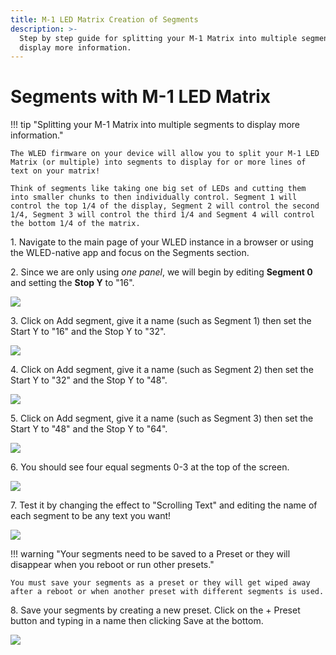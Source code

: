 ```yaml
---
title: M-1 LED Matrix Creation of Segments
description: >-
  Step by step guide for splitting your M-1 Matrix into multiple segments to
  display more information.
---
```

# Segments with M-1 LED Matrix

!!! tip "Splitting your M-1 Matrix into multiple segments to display more information."

    The WLED firmware on your device will allow you to split your M-1 LED Matrix (or multiple) into segments to display for or more lines of text on your matrix!

    Think of segments like taking one big set of LEDs and cutting them into smaller chunks to then individually control. Segment 1 will control the top 1/4 of the display, Segment 2 will control the second 1/4, Segment 3 will control the third 1/4 and Segment 4 will control the bottom 1/4 of the matrix.

1\. Navigate to the main page of your WLED instance in a browser or using the WLED-native app and focus on the Segments section.

2\. Since we are only using *one panel*, we will begin by editing **Segment 0** and setting the **Stop Y** to "16".

![](../../../assets/one-panel-setup-segment-0.gif)

3\. Click on Add segment, give it a name (such as Segment 1) then set the Start Y to "16" and the Stop Y to "32".

![](../../../assets/one-panel-setup-segment-1.gif)

4\. Click on Add segment, give it a name (such as Segment 2) then set the Start Y to "32" and the Stop Y to "48".

![](../../../assets/one-panel-setup-segment-2.gif)

5\. Click on Add segment, give it a name (such as Segment 3) then set the Start Y to "48" and the Stop Y to "64".

![](../../../assets/one-panel-setup-segment-3.gif)

6\. You should see four equal segments 0-3 at the top of the screen.

![](../../../assets/two-panels-4x-segments.png)

7\. Test it by changing the effect to "Scrolling Text" and editing the name of each segment to be any text you want!

![](../../../assets/two-panels-example-scrolling-text-setup.gif)

!!! warning "Your segments need to be saved to a Preset or they will disappear when you reboot or run other presets."

    You must save your segments as a preset or they will get wiped away after a reboot or when another preset with different segments is used.

8\. Save your segments by creating a new preset. Click on the + Preset button and typing in a name then clicking Save at the bottom.

![](../../../assets/one-panel-save-preset.gif)